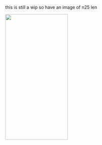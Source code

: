 this is still a wip so have an image of n25 len

<img src=https://i.pinimg.com/1200x/08/95/e6/0895e61afffecb965f7c22bab21ebea0.jpg width="200" height="400" />
